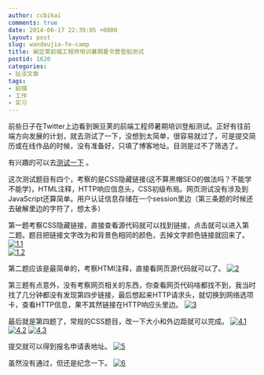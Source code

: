 ```yaml
---
author: ccbikai
comments: true
date: 2014-06-17 22:39:05 +0800
layout: post
slug: wandoujia-fe-camp
title: 豌豆荚前端工程师培训暑期夏令营登船测试
postid: 1620
categories:
- 扯淡文章
tags:
- 前端
- 工作
- 实习
---
```

前些日子在Twitter上边看到豌豆荚的前端工程师暑期培训登船测试。正好有往前端方向发展的计划，就去测试了一下，没想到太简单，很容易就过了，可是提交简历或在线作品的时候，没有准备好，只填了博客地址。目测是过不了筛选了。

<!-- more -->
有兴趣的可以去[测试一下](http://www.miantiao.me/url/1oAJWUl) 。

这次测试题目有四个，考察的是CSS隐藏链接(这不算黑帽SEO的做法吗？不能学不能学)，HTML注释，HTTP响应信息头，CSS初级布局。网页测试没有涉及到JavaScript还算简单。用户认证信息存储在一个session里边（第三条题的时候还去破解里边的字符了，想太多）

第一题考察CSS隐藏链接，直接查看源代码就可以找到链接，点击就可以进入第二题。题目把链接文字改为和背景色相同的颜色，去掉文字颜色链接就回来了。
[![1.1](http://ww1.sinaimg.cn/bmiddle/4eda25f5gw1ehhcpgen22j20i303ygmw.jpg)](http://ww1.sinaimg.cn/large/4eda25f5gw1ehhcpgen22j20i303ygmw.jpg)  
[![1.2](http://ww2.sinaimg.cn/bmiddle/4eda25f5gw1ehhcqfow22j20x30getd8.jpg)](http://ww2.sinaimg.cn/large/4eda25f5gw1ehhcqfow22j20x30getd8.jpg)
 
第二题应该是最简单的，考察HTMl注释，直接看网页源代码就可以了。
[![2](http://ww2.sinaimg.cn/bmiddle/4eda25f5gw1ehhcyh1xeoj20r20bwn01.jpg)](http://ww2.sinaimg.cn/large/4eda25f5gw1ehhcyh1xeoj20r20bwn01.jpg)
 
第三题有点意外，没有考察网页相关的东西，你查看网页代码啥都找不到，我当时找了几分钟都没有发现第四步链接，最后想起来HTTP请求头，就切换到网络选项卡，查看HTTP信息，果不其然链接在HTTP响应头里边。
[![3](http://ww4.sinaimg.cn/bmiddle/4eda25f5gw1ehhcz1wqgtj20ik0fj41k.jpg)](http://ww4.sinaimg.cn/large/4eda25f5gw1ehhcz1wqgtj20ik0fj41k.jpg)

最后就是第四题了，常规的CSS题目，改一下大小和外边距就可以完成。
[![4.1](http://ww2.sinaimg.cn/bmiddle/4eda25f5gw1ehhczuftkbj20ga0b1ab3.jpg)](http://ww2.sinaimg.cn/large/4eda25f5gw1ehhczuftkbj20ga0b1ab3.jpg)
[![4.2](http://ww1.sinaimg.cn/bmiddle/4eda25f5gw1ehhd0961g4j20qg0enmzx.jpg)](http://ww1.sinaimg.cn/large/4eda25f5gw1ehhd0961g4j20qg0enmzx.jpg)
[![4.3](http://ww3.sinaimg.cn/bmiddle/4eda25f5gw1ehhd0ipy6bj20rz0etn08.jpg)](http://ww3.sinaimg.cn/large/4eda25f5gw1ehhd0ipy6bj20rz0etn08.jpg)
 
提交就可以得到报名申请表地址。
[![5](http://ww4.sinaimg.cn/bmiddle/4eda25f5gw1ehhd15z79nj20ha08j3zg.jpg)](http://ww4.sinaimg.cn/large/4eda25f5gw1ehhd15z79nj20ha08j3zg.jpg)
 
虽然没有通过，但还是纪念一下。
[![6](http://ww1.sinaimg.cn/bmiddle/4eda25f5gw1ehhd1j2se1j20hj08qmy1.jpg)](http://ww1.sinaimg.cn/large/4eda25f5gw1ehhd1j2se1j20hj08qmy1.jpg)
 
